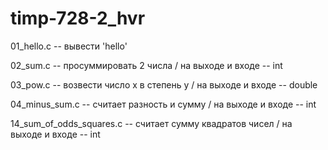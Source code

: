 # timp-728-2_hvr

01_hello.c -- вывести 'hello'

02_sum.c -- просуммировать 2 числа / на выходе и входе -- int

03_pow.c -- возвести число x в степень y / на выходе и входе -- double

04_minus_sum.c -- считает разность и сумму / на выходе и входе -- int

14_sum_of_odds_squares.c -- считает сумму квадратов чисел / на выходе и входе -- int

